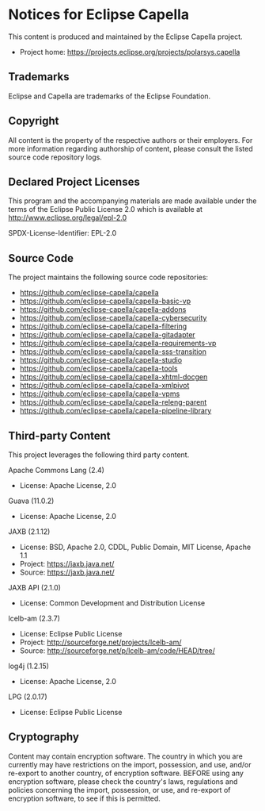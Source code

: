 # Notices for Eclipse Capella

This content is produced and maintained by the Eclipse Capella project.

* Project home: https://projects.eclipse.org/projects/polarsys.capella

## Trademarks

Eclipse and Capella are trademarks of the Eclipse Foundation.

## Copyright

All content is the property of the respective authors or their employers. For
more information regarding authorship of content, please consult the listed
source code repository logs.

## Declared Project Licenses

This program and the accompanying materials are made available under the
terms of the Eclipse Public License 2.0 which is available at
http://www.eclipse.org/legal/epl-2.0

SPDX-License-Identifier: EPL-2.0

## Source Code

The project maintains the following source code repositories:

* https://github.com/eclipse-capella/capella
* https://github.com/eclipse-capella/capella-basic-vp
* https://github.com/eclipse-capella/capella-addons
* https://github.com/eclipse-capella/capella-cybersecurity
* https://github.com/eclipse-capella/capella-filtering
* https://github.com/eclipse-capella/capella-gitadapter
* https://github.com/eclipse-capella/capella-requirements-vp
* https://github.com/eclipse-capella/capella-sss-transition
* https://github.com/eclipse-capella/capella-studio
* https://github.com/eclipse-capella/capella-tools
* https://github.com/eclipse-capella/capella-xhtml-docgen
* https://github.com/eclipse-capella/capella-xmlpivot
* https://github.com/eclipse-capella/capella-vpms
* https://github.com/eclipse-capella/capella-releng-parent
* https://github.com/eclipse-capella/capella-pipeline-library

## Third-party Content

This project leverages the following third party content.

Apache Commons Lang (2.4)

* License: Apache License, 2.0 

Guava (11.0.2)

* License: Apache License, 2.0

JAXB (2.1.12)

* License: BSD, Apache 2.0, CDDL, Public Domain, MIT License, Apache 1.1 
* Project: https://jaxb.java.net/
* Source: https://jaxb.java.net/

JAXB API (2.1.0)

* License: Common Development and Distribution License

lcelb-am (2.3.7)

* License: Eclipse Public License
* Project: http://sourceforge.net/projects/lcelb-am/
* Source: http://sourceforge.net/p/lcelb-am/code/HEAD/tree/

log4j (1.2.15)

* License: Apache License, 2.0

LPG (2.0.17)

* License: Eclipse Public License

## Cryptography

Content may contain encryption software. The country in which you are currently
may have restrictions on the import, possession, and use, and/or re-export to
another country, of encryption software. BEFORE using any encryption software,
please check the country's laws, regulations and policies concerning the import,
possession, or use, and re-export of encryption software, to see if this is
permitted.
